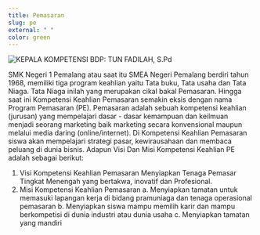 ```yaml
---
title: Pemasaran
slug: pe
external: " "
color: green
---
```

![](https://res.cloudinary.com/smkn1pml/image/upload/v1661839338/Jurusan/PE/TUNFADILAH_qrpk65.jpg "KEPALA KOMPETENSI BDP: TUN FADILAH, S.Pd")

SMK Negeri 1 Pemalang atau saat itu SMEA Negeri Pemalang   berdiri tahun 1968, memiliki tiga program keahlian yaitu Tata buku, Tata usaha dan Tata Niaga. Tata Niaga inilah yang merupakan cikal bakal Pemasaran. 
Hingga saat ini Kompetensi Keahlian Pemasaran semakin eksis dengan nama Program Pemasaran (PE). Pemasaran adalah sebuah kompetensi keahlian (jurusan) yang mempelajari dasar - dasar kemampuan dan keilmuan menjadi seorang marketing baik marketing secara konvensional maupun melalui media daring (online/internet). Di Kompetensi Keahlian Pemasaran siswa akan mempelajari strategi pasar, kewirausahaan dan membaca peluang di dunia bisnis. Adapun Visi Dan Misi Kompetensi Keahlian PE adalah sebagai berikut:

1. Visi Kompetensi Keahlian Pemasaran
       	Menyiapkan Tenaga Pemasar Tingkat Menengah yang bertakwa, inovatif dan Profesional.
2. Misi Kompetensi Keahlian Pemasaran
   a.	Menyiapkan tamatan untuk memasuki lapangan kerja di bidang pramuniaga dan tenaga operasional pemasaran
   b.	Menyiapkan siswa mampu memilih karir dan mampu berkompetisi di dunia industri atau dunia usaha
   c.	Menyiapkan tamatan yang mandiri